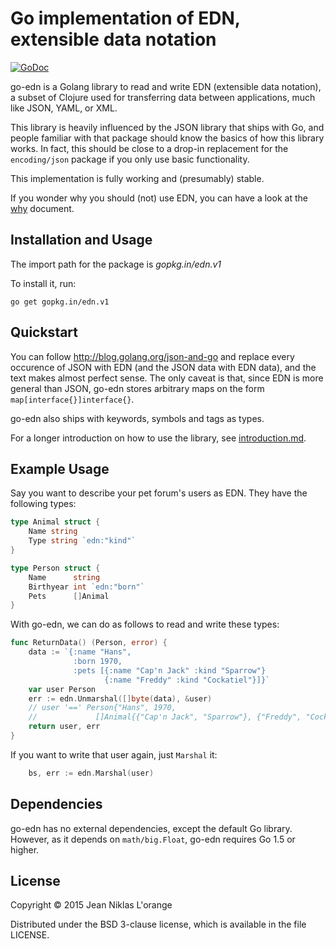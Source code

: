 # Go implementation of EDN, extensible data notation

[![GoDoc](https://godoc.org/gopkg.in/edn.v1?status.svg)](https://godoc.org/gopkg.in/edn.v1)

go-edn is a Golang library to read and write EDN (extensible data notation), a
subset of Clojure used for transferring data between applications, much like
JSON, YAML, or XML.

This library is heavily influenced by the JSON library that ships with Go, and
people familiar with that package should know the basics of how this library
works. In fact, this should be close to a drop-in replacement for the
`encoding/json` package if you only use basic functionality.

This implementation is fully working and (presumably) stable.

If you wonder why you should (not) use EDN, you can have a look at the
[why](docs/why.md) document.

## Installation and Usage

The import path for the package is *gopkg.in/edn.v1*

To install it, run:

```shell
go get gopkg.in/edn.v1
```

## Quickstart

You can follow http://blog.golang.org/json-and-go and replace every occurence of
JSON with EDN (and the JSON data with EDN data), and the text makes almost
perfect sense. The only caveat is that, since EDN is more general than JSON, go-edn
stores arbitrary maps on the form `map[interface{}]interface{}`.

go-edn also ships with keywords, symbols and tags as types.

For a longer introduction on how to use the library, see
[introduction.md](docs/introduction.md).

## Example Usage

Say you want to describe your pet forum's users as EDN. They have the following
types:

```go
type Animal struct {
	Name string
    Type string `edn:"kind"`
}

type Person struct {
	Name      string
	Birthyear int `edn:"born"`
	Pets      []Animal
}
```

With go-edn, we can do as follows to read and write these types:

```go
func ReturnData() (Person, error) {
	data := `{:name "Hans",
              :born 1970,
              :pets [{:name "Cap'n Jack" :kind "Sparrow"}
                     {:name "Freddy" :kind "Cockatiel"}]}`
	var user Person
	err := edn.Unmarshal([]byte(data), &user)
	// user '==' Person{"Hans", 1970,
	//             []Animal{{"Cap'n Jack", "Sparrow"}, {"Freddy", "Cockatiel"}}}
	return user, err
}
```

If you want to write that user again, just `Marshal` it:

```go
	bs, err := edn.Marshal(user)
```

## Dependencies

go-edn has no external dependencies, except the default Go library. However, as
it depends on `math/big.Float`, go-edn requires Go 1.5 or higher.


## License

Copyright © 2015 Jean Niklas L'orange

Distributed under the BSD 3-clause license, which is available in the file
LICENSE.
